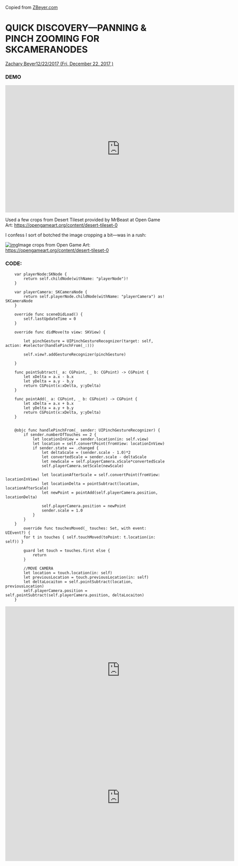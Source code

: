 Copied from [ZBeyer.com]()

QUICK DISCOVERY—PANNING & PINCH ZOOMING FOR SKCAMERANODES
=========================================================

[Zachary Beyer](http://www.zbeyer.com/author/zbeyer/)[12/22/2017 (Fri, December 22, 2017 )](http://www.zbeyer.com/quick-discovery-panning-pinch-zooming-for-skcameranodes/)

### DEMO

<iframe width="720" height="400" src="https://www.youtube.com/embed/YV43_jf1DKs" frameborder="0" allow="accelerometer; autoplay; encrypted-media; gyroscope; picture-in-picture" allowfullscreen></iframe>



Used a few crops from Desert Tileset provided by MrBeast at Open Game Art: <https://opengameart.org/content/desert-tileset-0>

I confess I sort of botched the image cropping a bit—was in a rush:

[![img](assets/Screen-Shot-2017-12-23-at-4.23.08-PM-1024x778.png)](http://www.zbeyer.com/wp-content/uploads/2017/12/Screen-Shot-2017-12-23-at-4.23.08-PM.png)Image crops from Open Game Art: https://opengameart.org/content/desert-tileset-0

### CODE:

```
    var playerNode:SKNode {
        return self.childNode(withName: "playerNode")!
    }
    
    var playerCamera: SKCameraNode {
        return self.playerNode.childNode(withName: "playerCamera") as! SKCameraNode
    }
    
    override func sceneDidLoad() {
        self.lastUpdateTime = 0
    }
    
    override func didMove(to view: SKView) {
        
        let pinchGesture = UIPinchGestureRecognizer(target: self, action: #selector(handlePinchFrom(_:)))
        
        self.view?.addGestureRecognizer(pinchGesture)
        
    }
    
    func pointSubtract(_ a: CGPoint, _ b: CGPoint) -> CGPoint {
        let xDelta = a.x - b.x
        let yDelta = a.y - b.y
        return CGPoint(x:xDelta, y:yDelta)
    }
    
    func pointAdd(_ a: CGPoint, _ b: CGPoint) -> CGPoint {
        let xDelta = a.x + b.x
        let yDelta = a.y + b.y
        return CGPoint(x:xDelta, y:yDelta)
    }

    
    @objc func handlePinchFrom(_ sender: UIPinchGestureRecognizer) {
        if sender.numberOfTouches == 2 {
            let locationInView = sender.location(in: self.view)
            let location = self.convertPoint(fromView: locationInView)
            if sender.state == .changed {
                let deltaScale = (sender.scale - 1.0)*2
                let convertedScale = sender.scale - deltaScale
                let newScale = self.playerCamera.xScale*convertedScale
                self.playerCamera.setScale(newScale)
                
                let locationAfterScale = self.convertPoint(fromView: locationInView)
                let locationDelta = pointSubtract(location, locationAfterScale)
                let newPoint = pointAdd(self.playerCamera.position, locationDelta)
                
                self.playerCamera.position = newPoint
                sender.scale = 1.0
            }
        }
    }
        override func touchesMoved(_ touches: Set, with event: UIEvent?) {
        for t in touches { self.touchMoved(toPoint: t.location(in: self)) }
        
        guard let touch = touches.first else {
            return
        }
        
        //MOVE CAMERA
        let location = touch.location(in: self)
        let previousLocation = touch.previousLocation(in: self)
        let deltaLocaiton = self.pointSubtract(location, previousLocation)
        self.playerCamera.position = self.pointSubtract(self.playerCamera.position, deltaLocaiton)
    }
```

<iframe width="720" height="400" src="https://www.youtube.com/embed/hTobpU23sik" frameborder="0" allow="accelerometer; autoplay; encrypted-media; gyroscope; picture-in-picture" allowfullscreen></iframe>

<iframe width="720" height="400" src="https://www.youtube.com/embed/kaFSw_LHbiw" frameborder="0" allow="accelerometer; autoplay; encrypted-media; gyroscope; picture-in-picture" allowfullscreen></iframe>

